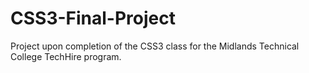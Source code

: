 # CSS3-Final-Project
Project upon completion of the CSS3 class for the Midlands Technical College TechHire program.
